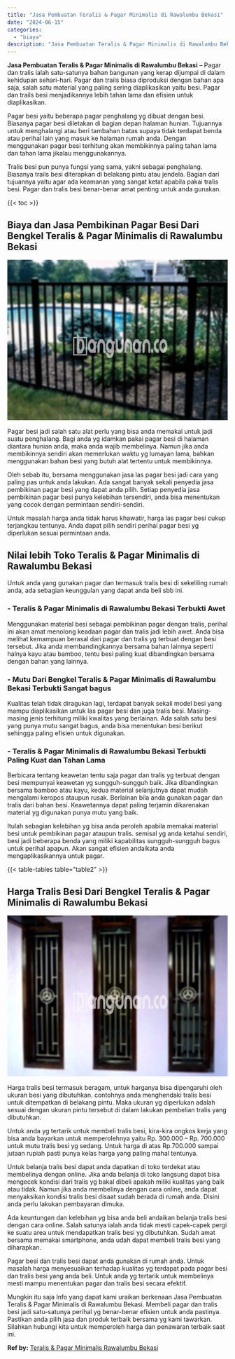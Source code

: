 ```yaml
---
title: "Jasa Pembuatan Teralis & Pagar Minimalis di Rawalumbu Bekasi"
date: "2024-06-15"
categories: 
  - "biaya"
description: "Jasa Pembuatan Teralis & Pagar Minimalis di Rawalumbu Bekasi. Mungkin itu saja Info yang dapat kami uraikan berkenaan Jasa Pembuatan Teralis & Pagar Minimali..."
---
```


**Jasa Pembuatan Teralis & Pagar Minimalis di Rawalumbu Bekasi** – Pagar dan tralis ialah satu-satunya bahan bangunan yang kerap dijumpai di dalam kehidupan sehari-hari. Pagar dan trails biasa diproduksi dengan bahan apa saja, salah satu material yang paling sering diaplikasikan yaitu besi. Pagar dan trails besi menjadikannya lebih tahan lama dan efisien untuk diaplikasikan.

Pagar besi yaitu beberapa pagar penghalang yg dibuat dengan besi. Biasanya pagar besi diletakan di bagian depan halaman hunian. Tujuannya untuk menghalangi atau beri tambahan batas supaya tidak terdapat benda atau perihal lain yang masuk ke halaman rumah anda. Dengan menggunakan pagar besi terhitung akan membikinnya paling tahan lama dan tahan lama jikalau menggunakannya.

Tralis besi pun punya fungsi yang sama, yakni sebagai penghalang. Biasanya trails besi diterapkan di belakang pintu atau jendela. Bagian dari tujuannya yaitu agar ada keamanan yang sangat ketat apabila pakai tralis besi. Pagar dan tralis besi benar-benar amat penting untuk anda gunakan.

{{< toc >}}

## Biaya dan Jasa Pembikinan Pagar Besi Dari Bengkel Teralis & Pagar Minimalis di Rawalumbu Bekasi

![Jasa Pembuatan Teralis & Pagar Minimalis di Rawalumbu Bekasi](/images/pagar-minimalis-murah-04.png)

Pagar besi jadi salah satu alat perlu yang bisa anda memakai untuk jadi suatu penghalang. Bagi anda yg idamkan pakai pagar besi di halaman diantara hunian anda, maka anda wajib membelinya. Namun jika anda membikinnya sendiri akan memerlukan waktu yg lumayan lama, bahkan menggunakan bahan besi yang butuh alat tertentu untuk membikinnya.

Oleh sebab itu, bersama menggunakan jasa las pagar besi jadi cara yang paling pas untuk anda lakukan. Ada sangat banyak sekali penyedia jasa pembikinan pagar besi yang dapat anda pilih. Setiap penyedia jasa pembikinan pagar besi punya kelebihan tersendiri, anda bisa menentukan yang cocok dengan permintaan sendiri-sendiri.

Untuk masalah harga anda tidak harus khawatir, harga las pagar besi cukup terjangkau tentunya. Anda dapat pilih sendiri perihal pagar besi yg diperlukan sesuai permintaan anda.

## Nilai lebih Toko Teralis & Pagar Minimalis di Rawalumbu Bekasi

Untuk anda yang gunakan pagar dan termasuk tralis besi di sekeliling rumah anda, ada sebagian keunggulan yang dapat anda beli sbb ini.

### \- Teralis & Pagar Minimalis di Rawalumbu Bekasi Terbukti Awet

Menggunakan material besi sebagai pembikinan pagar dengan tralis, perihal ini akan amat menolong keadaan pagar dan tralis jadi lebih awet. Anda bisa melihat kemampuan berasal dari pagar dan tralis yg terbuat dengan besi tersebut. Jika anda membandingkannya bersama bahan lainnya seperti halnya kayu atau bamboo, tentu besi paling kuat dibandingkan bersama dengan bahan yang lainnya.

### \- Mutu Dari Bengkel Teralis & Pagar Minimalis di Rawalumbu Bekasi Terbukti Sangat bagus

Kualitas telah tidak diragukan lagi, terdapat banyak sekali model besi yang mampu diaplikasikan untuk las pagar besi dan juga tralis besi. Masing-masing jenis terhitung miliki kwalitas yang berlainan. Ada salah satu besi yang punya mutu sangat bagus, anda bisa menentukan besi berikut sehingga paling efisien untuk digunakan.

### \- Teralis & Pagar Minimalis di Rawalumbu Bekasi Terbukti Paling Kuat dan Tahan Lama

Berbicara tentang keawetan tentu saja pagar dan tralis yg terbuat dengan besi mempunyai keawetan yg sungguh-sungguh baik. Jika dibandingkan bersama bamboo atau kayu, kedua material selanjutnya dapat mudah mengalami keropos ataupun rusak. Berlainan bila anda gunakan pagar dan tralis dari bahan besi. Keawetannya dapat paling terjamin dikarenakan material yg digunakan punya mutu yang baik.

Itulah sebagian kelebihan yg bisa anda peroleh apabila memakai material besi untuk pembikinan pagar ataupun tralis. semisal yg anda ketahui sendiri, besi jadi beberapa benda yang miliki kapabilitas sungguh-sungguh bagus untuk perihal apapun. Akan sangat efisien andaikata anda mengaplikasikannya untuk pagar.

{{< table-tables table="table2" >}}

## Harga Tralis Besi Dari Bengkel Teralis & Pagar Minimalis di Rawalumbu Bekasi

![Jasa Pembuatan Teralis & Pagar Minimalis di Rawalumbu Bekasi](/images/teralis-minimalis-murah-40.png)

Harga tralis besi termasuk beragam, untuk harganya bisa dipengaruhi oleh ukuran besi yang dibutuhkan. contohnya anda menghendaki tralis besi untuk ditempatkan di belakang pintu. Maka ukuran yg diperlukan adalah sesuai dengan ukuran pintu tersebut di dalam lakukan pembelian tralis yang dibutuhkan.

Untuk anda yg tertarik untuk membeli tralis besi, kira-kira ongkos kerja yang bisa anda bayarkan untuk memperolehnya yaitu Rp. 300.000 – Rp. 700.000 untuk mutu tralis besi yg sedang. Untuk harga di atas Rp.700.000 sampai jutaan rupiah pasti punya kelas harga yang paling mahal tentunya.

Untuk belanja tralis besi dapat anda dapatkan di toko terdekat atau membelinya dengan online. Jika anda belanja di toko langsung dapat bisa mengecek kondisi dari tralis yg bakal dibeli apakah miliki kualitas yang baik atau tidak. Namun jika anda membelinya dengan cara online, anda dapat menyaksikan kondisi tralis besi disaat sudah berada di rumah anda. Disini anda perlu lakukan pembayaran dimuka.

Ada keuntungan dan kelebihan yg bisa anda beli andaikan belanja tralis besi dengan cara online. Salah satunya ialah anda tidak mesti capek-capek pergi ke suatu area untuk mendapatkan tralis besi yg dibutuhkan. Sudah amat bersama memakai smartphone, anda udah dapat membeli tralis besi yang diharapkan.

Pagar besi dan tralis besi dapat anda gunakan di rumah anda. Untuk masalah harga menyesuaikan terhadap kualitas yg terdapat pada pagar besi dan tralis besi yang anda beli. Untuk anda yg tertarik untuk membelinya mesti mampu menentukan pagar dan tralis besi secara efektif.

Mungkin itu saja Info yang dapat kami uraikan berkenaan Jasa Pembuatan Teralis & Pagar Minimalis di Rawalumbu Bekasi. Membeli pagar dan tralis besi jadi satu-satunya perihal yg benar-benar efisien untuk anda pastinya. Pastikan anda pilih jasa dan produk terbaik bersama yg kami tawarkan. Silahkan hubungi kita untuk memperoleh harga dan penawaran terbaik saat ini.

**Ref by:** [Teralis & Pagar Minimalis Rawalumbu Bekasi](https://id.wikipedia.org/wiki/Teralis)
